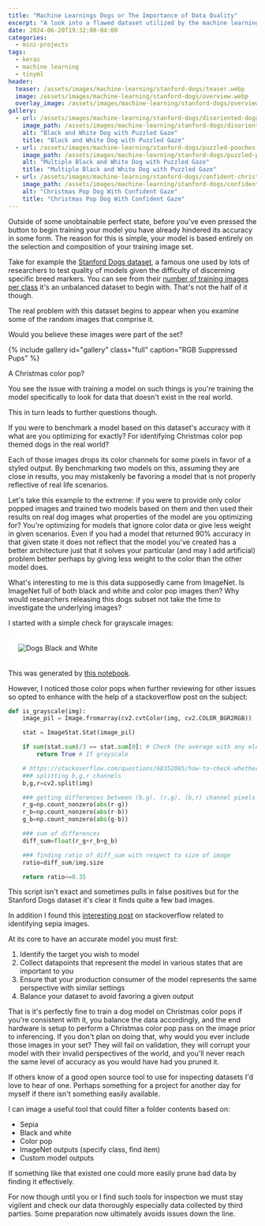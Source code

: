 ```yaml
---
title: "Machine Learnings Dogs or The Importance of Data Quality"
excerpt: "A look into a flawed dataset utilized by the machine learning community"
date: 2024-06-20T19:32:00-04:00
categories:
  - mini-projects
tags:
  - keras
  - machine learning
  - tinyml
header:
  teaser: /assets/images/machine-learning/stanford-dogs/teaser.webp
  image: /assets/images/machine-learning/stanford-dogs/overview.webp
  overlay_image: /assets/images/machine-learning/stanford-dogs/overview.webp
gallery:
  - url: /assets/images/machine-learning/stanford-dogs/disoriented-doggo.webp
    image_path: /assets/images/machine-learning/stanford-dogs/disoriented-doggo.webp
    alt: "Black and White Dog with Puzzled Gaze"
    title: "Black and White Dog with Puzzled Gaze"
  - url: /assets/images/machine-learning/stanford-dogs/puzzled-pooches.webp
    image_path: /assets/images/machine-learning/stanford-dogs/puzzled-pooches.webp
    alt: "Multiple Black and White Dog with Puzzled Gaze"
    title: "Multiple Black and White Dog with Puzzled Gaze"
  - url: /assets/images/machine-learning/stanford-dogs/confident-christmas-dog.webp
    image_path: /assets/images/machine-learning/stanford-dogs/confident-christmas-dog.webp
    alt: "Christmas Pop Dog With Confident Gaze"
    title: "Christmas Pop Dog With Confident Gaze"
---
```


Outside of some unobtainable perfect state, before you've even pressed the button to begin training your model you have already hindered its accuracy in some form. The reason for this is simple, your model is based entirely on the selection and composition of your training image set.

Take for example the [Stanford Dogs dataset](http://vision.stanford.edu/aditya86/ImageNetDogs/), a famous one used by lots of researchers to test quality of models given the difficulty of discerning specific breed markers. You can see from their [number of training images per class](http://vision.stanford.edu/aditya86/ImageNetDogs/bar_graph_full.png) it's an unbalanced dataset to begin with. That's not the half of it though.

The real problem with this dataset begins to appear when you examine some of the random images that comprise it.

Would you believe these images were part of the set?

{% include gallery id="gallery" class="full" caption="RGB Suppressed Pups" %}

A Christmas color pop?

You see the issue with training a model on such things is you're training the model specifically to look for data that doesn't exist in the real world.

This in turn leads to further questions though.

If you were to benchmark a model based on this dataset's accuracy with it what are you optimizing for exactly? For identifying Christmas color pop themed dogs in the real world? 

Each of those images drops its color channels for some pixels in favor of a styled output. By benchmarking two models on this, assuming they are close in results, you may mistakenly be favoring a model that is not properly reflective of real life scenarios. 

Let's take this example to the extreme: if you were to provide only color popped images and trained two models based on them and then used their results on real dog images what properties of the model are you optimizing for? 
You're optimizing for models that ignore color data or give less weight in given scenarios. Even if you had a model that returned 90% accuracy in that given state it does not reflect that the model you've created has a better architecture just that it solves your particular (and may I add artificial) problem better perhaps by giving less weight to the color than the other model does.

What's interesting to me is this data supposedly came from ImageNet. Is ImageNet full of both black and white and color pop images then? Why would researchers releasing this dogs subset not take the time to investigate the underlying images?

I started with a simple check for grayscale images:

<img src="{{ site.url }}{{ site.baseurl }}/assets/images/machine-learning/stanford-dogs/black-and-white-dogs.webp" alt="Dogs Black and White" style="padding: 20px; background-color: #FFF;">

This was generated by [this notebook](https://github.com/Timo614/machine-learning/blob/main/stanford_dogs_b_and_w.ipynb).

However, I noticed those color pops when further reviewing for other issues so opted to enhance with the help of a stackoverflow post on the subject:
```py
def is_grayscale(img):    
    image_pil = Image.fromarray(cv2.cvtColor(img, cv2.COLOR_BGR2RGB))

    stat = ImageStat.Stat(image_pil)

    if sum(stat.sum)/3 == stat.sum[0]: # Check the average with any element value
        return True # If grayscale

    # https://stackoverflow.com/questions/68352065/how-to-check-whether-a-jpeg-image-is-color-or-grayscale-using-only-python-pil
    ### splitting b,g,r channels
    b,g,r=cv2.split(img)

    ### getting differences between (b,g), (r,g), (b,r) channel pixels
    r_g=np.count_nonzero(abs(r-g))
    r_b=np.count_nonzero(abs(r-b))
    g_b=np.count_nonzero(abs(g-b))

    ### sum of differences
    diff_sum=float(r_g+r_b+g_b)

    ### finding ratio of diff_sum with respect to size of image
    ratio=diff_sum/img.size

    return ratio<=0.35
```

This script isn't exact and sometimes pulls in false positives but for the Stanford Dogs dataset it's clear it finds quite a few bad images.

In addition I found this [interesting post](https://stackoverflow.com/a/59891711) on stackoverflow related to identifying sepia images.

At its core to have an accurate model you must first:
1. Identify the target you wish to model
2. Collect datapoints that represent the model in various states that are important to you
3. Ensure that your production consumer of the model represents the same perspective with similar settings
4. Balance your dataset to avoid favoring a given output

That is it's perfectly fine to train a dog model on Christmas color pops if you're consistent with it, you balance the data accordingly, and the end hardware is setup to perform a Christmas color pop pass on the image prior to inferencing. If you don't plan on doing that, why would you ever include those images in your set? They will fail on validation, they will corrupt your model with their invalid perspectives of the world, and you'll never reach the same level of accuracy as you would have had you pruned it.

If others know of a good open source tool to use for inspecting datasets I'd love to hear of one. Perhaps something for a project for another day for myself if there isn't something easily available. 

I can image a useful tool that could filter a folder contents based on:
- Sepia
- Black and white
- Color pop
- ImageNet outputs (specify class, find item)
- Custom model outputs

If something like that existed one could more easily prune bad data by finding it effectively. 

For now though until you or I find such tools for inspection we must stay vigilent and check our data thoroughly especially data collected by third parties. Some preparation now ultimately avoids issues down the line.